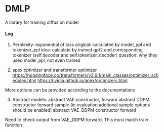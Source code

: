 # DMLP
A library for training diffusion model

#### Log
1. Perplexity: exponential of loss
original: calculated by model_ppl and tokenizer_ppl
idea: calculate by trained gpt2 and corresponding tokenizer (self.decoder and self.tokenizer_decoder)
question: why they used model_ppl, not even trained

2. apex optimizer and transformer optimizer
https://huggingface.co/transformers/v2.9.1/main_classes/optimizer_schedules.html
https://nvidia.github.io/apex/optimizers.html

More options can be provided according to the documentations

3. Abstract models:
abstract VAE
constructor,
forward
abstract DDPM
constructor
forward
sample
(in evaluation additonal sample options should be enabled)
abstract VAE_DDPM
constructor
forward

Need to check output from VAE_DDPM forward.
This must match train function